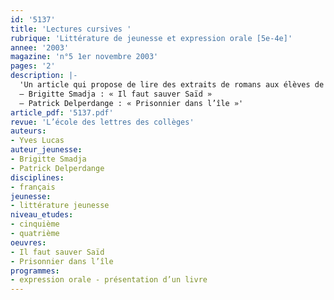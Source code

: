 ```yaml
---
id: '5137'
title: 'Lectures cursives '
rubrique: 'Littérature de jeunesse et expression orale [5e-4e]'
annee: '2003'
magazine: 'n°5 1er novembre 2003'
pages: '2'
description: |-
  'Un article qui propose de lire des extraits de romans aux élèves de cinquième-quatrième.
  – Brigitte Smadja : « Il faut sauver Saïd »
  – Patrick Delperdange : « Prisonnier dans l’île »'
article_pdf: '5137.pdf'
revue: 'L’école des lettres des collèges'
auteurs:
- Yves Lucas
auteur_jeunesse:
- Brigitte Smadja
- Patrick Delperdange
disciplines:
- français
jeunesse:
- littérature jeunesse
niveau_etudes:
- cinquième
- quatrième
oeuvres:
- Il faut sauver Saïd
- Prisonnier dans l’île
programmes:
- expression orale - présentation d’un livre
---
```

